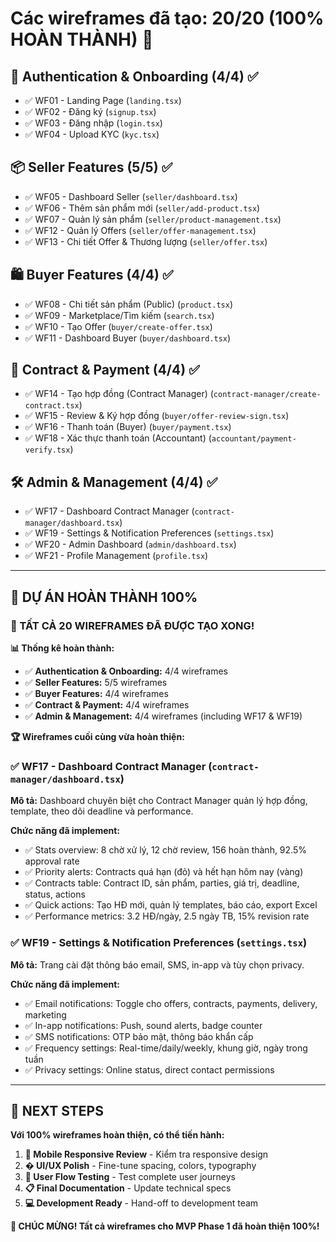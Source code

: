 # Các wireframes đã tạo: 20/20 (100% HOÀN THÀNH) 🎉

## 🔐 Authentication & Onboarding (4/4) ✅

- ✅ WF01 - Landing Page (`landing.tsx`)
- ✅ WF02 - Đăng ký (`signup.tsx`)
- ✅ WF03 - Đăng nhập (`login.tsx`)
- ✅ WF04 - Upload KYC (`kyc.tsx`)

## 📦 Seller Features (5/5) ✅

- ✅ WF05 - Dashboard Seller (`seller/dashboard.tsx`)
- ✅ WF06 - Thêm sản phẩm mới (`seller/add-product.tsx`)
- ✅ WF07 - Quản lý sản phẩm (`seller/product-management.tsx`)
- ✅ WF12 - Quản lý Offers (`seller/offer-management.tsx`)
- ✅ WF13 - Chi tiết Offer & Thương lượng (`seller/offer.tsx`)

## 🛍️ Buyer Features (4/4) ✅

- ✅ WF08 - Chi tiết sản phẩm (Public) (`product.tsx`)
- ✅ WF09 - Marketplace/Tìm kiếm (`search.tsx`)
- ✅ WF10 - Tạo Offer (`buyer/create-offer.tsx`)
- ✅ WF11 - Dashboard Buyer (`buyer/dashboard.tsx`)

## 📝 Contract & Payment (4/4) ✅

- ✅ WF14 - Tạo hợp đồng (Contract Manager) (`contract-manager/create-contract.tsx`)
- ✅ WF15 - Review & Ký hợp đồng (`buyer/offer-review-sign.tsx`)
- ✅ WF16 - Thanh toán (Buyer) (`buyer/payment.tsx`)
- ✅ WF18 - Xác thực thanh toán (Accountant) (`accountant/payment-verify.tsx`)

## 🛠️ Admin & Management (4/4) ✅

- ✅ WF17 - Dashboard Contract Manager (`contract-manager/dashboard.tsx`)
- ✅ WF19 - Settings & Notification Preferences (`settings.tsx`)
- ✅ WF20 - Admin Dashboard (`admin/dashboard.tsx`)
- ✅ WF21 - Profile Management (`profile.tsx`)

---

## 🎊 DỰ ÁN HOÀN THÀNH 100%

### **🎯 TẤT CẢ 20 WIREFRAMES ĐÃ ĐƯỢC TẠO XONG!**

**📊 Thống kê hoàn thành:**
- ✅ **Authentication & Onboarding:** 4/4 wireframes
- ✅ **Seller Features:** 5/5 wireframes  
- ✅ **Buyer Features:** 4/4 wireframes
- ✅ **Contract & Payment:** 4/4 wireframes
- ✅ **Admin & Management:** 4/4 wireframes (including WF17 & WF19)

**🏆 Wireframes cuối cùng vừa hoàn thiện:**

### ✅ **WF17** - Dashboard Contract Manager (`contract-manager/dashboard.tsx`)
**Mô tả:** Dashboard chuyên biệt cho Contract Manager quản lý hợp đồng, template, theo dõi deadline và performance.

**Chức năng đã implement:**
- ✅ Stats overview: 8 chờ xử lý, 12 chờ review, 156 hoàn thành, 92.5% approval rate
- ✅ Priority alerts: Contracts quá hạn (đỏ) và hết hạn hôm nay (vàng)
- ✅ Contracts table: Contract ID, sản phẩm, parties, giá trị, deadline, status, actions
- ✅ Quick actions: Tạo HĐ mới, quản lý templates, báo cáo, export Excel
- ✅ Performance metrics: 3.2 HĐ/ngày, 2.5 ngày TB, 15% revision rate

### ✅ **WF19** - Settings & Notification Preferences (`settings.tsx`)  
**Mô tả:** Trang cài đặt thông báo email, SMS, in-app và tùy chọn privacy.

**Chức năng đã implement:**
- ✅ Email notifications: Toggle cho offers, contracts, payments, delivery, marketing
- ✅ In-app notifications: Push, sound alerts, badge counter
- ✅ SMS notifications: OTP bảo mật, thông báo khẩn cấp
- ✅ Frequency settings: Real-time/daily/weekly, khung giờ, ngày trong tuần
- ✅ Privacy settings: Online status, direct contact permissions

---

## 🚀 NEXT STEPS

**Với 100% wireframes hoàn thiện, có thể tiến hành:**

1. **📱 Mobile Responsive Review** - Kiểm tra responsive design
2. **� UI/UX Polish** - Fine-tune spacing, colors, typography  
3. **🔄 User Flow Testing** - Test complete user journeys
4. **📋 Final Documentation** - Update technical specs
5. **💻 Development Ready** - Hand-off to development team

**🎉 CHÚC MỪNG! Tất cả wireframes cho MVP Phase 1 đã hoàn thiện 100%!**
